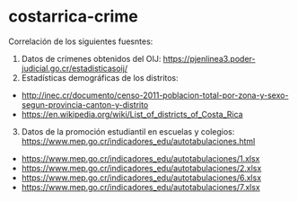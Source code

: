 # costarrica-crime

Correlación de los siguientes fuesntes:
1. Datos de crímenes obtenidos del OIJ:
https://pjenlinea3.poder-judicial.go.cr/estadisticasoij/
2. Estadísticas demográficas de los distritos:
  * http://inec.cr/documento/censo-2011-poblacion-total-por-zona-y-sexo-segun-provincia-canton-y-distrito
  * https://en.wikipedia.org/wiki/List_of_districts_of_Costa_Rica
3. Datos de la promoción estudiantil en escuelas y colegios:
https://www.mep.go.cr/indicadores_edu/autotabulaciones.html
 * https://www.mep.go.cr/indicadores_edu/autotabulaciones/1.xlsx
 * https://www.mep.go.cr/indicadores_edu/autotabulaciones/2.xlsx
 * https://www.mep.go.cr/indicadores_edu/autotabulaciones/6.xlsx
 * https://www.mep.go.cr/indicadores_edu/autotabulaciones/7.xlsx 
